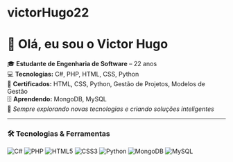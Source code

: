 # victorHugo22
# 👋 Olá, eu sou o Victor Hugo

🎓 **Estudante de Engenharia de Software** – 22 anos  
💻 **Tecnologias:** C#, PHP, HTML, CSS, Python  
📜 **Certificados:** HTML, CSS, Python, Gestão de Projetos, Modelos de Gestão  
🗄 **Aprendendo:** MongoDB, MySQL  
🚀 *Sempre explorando novas tecnologias e criando soluções inteligentes*  

---

### 🛠 Tecnologias & Ferramentas
![C#](https://img.shields.io/badge/-C%23-239120?style=flat&logo=c-sharp&logoColor=white)
![PHP](https://img.shields.io/badge/-PHP-777BB4?style=flat&logo=php&logoColor=white)
![HTML5](https://img.shields.io/badge/-HTML5-E34F26?style=flat&logo=html5&logoColor=white)
![CSS3](https://img.shields.io/badge/-CSS3-1572B6?style=flat&logo=css3&logoColor=white)
![Python](https://img.shields.io/badge/-Python-3776AB?style=flat&logo=python&logoColor=white)
![MongoDB](https://img.shields.io/badge/-MongoDB-47A248?style=flat&logo=mongodb&logoColor=white)
![MySQL](https://img.shields.io/badge/-MySQL-4479A1?style=flat&logo=mysql&logoColor=white)
